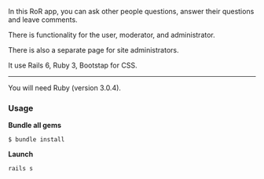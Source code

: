 In this RoR app, you can ask other people questions, answer
their questions and leave comments.

There is functionality for the user, moderator, and administrator.

There is also a separate page for site administrators.

It use Rails 6, Ruby 3, Bootstap for CSS.
***
You will need Ruby (version 3.0.4).

### Usage

**Bundle all gems**

```
$ bundle install
```
**Launch**

```
rails s
```
